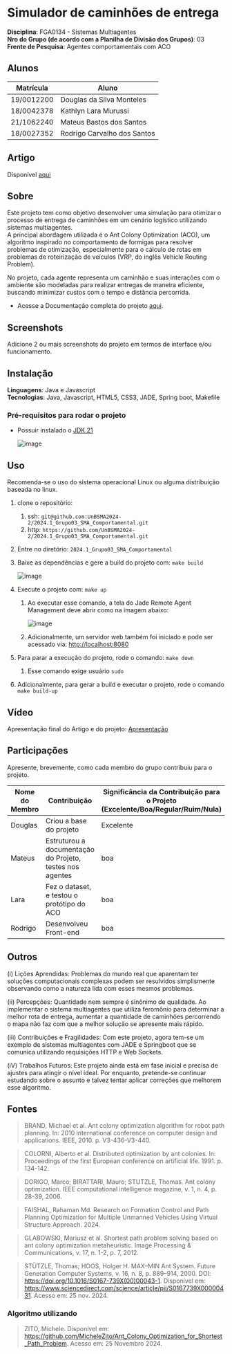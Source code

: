 # Simulador de caminhões de entrega

**Disciplina**: FGA0134 - Sistemas Multiagentes <br>
**Nro do Grupo (de acordo com a Planilha de Divisão dos Grupos)**: 03<br>
**Frente de Pesquisa**: Agentes comportamentais com ACO<br>

## Alunos
|Matrícula | Aluno |
| ---------- | ---------------------------------------- |
| 19/0012200 | Douglas da Silva Monteles                |
| 18/0042378 | Kathlyn Lara Murussi                     |
| 21/1062240 | Mateus Bastos dos Santos                 |
| 18/0027352 | Rodrigo Carvalho dos Santos              |

## Artigo

Disponível [aqui](./artigo/SMA.pdf)

## Sobre

Este projeto tem como objetivo desenvolver uma simulação para otimizar o processo de entrega de caminhões em um cenário logístico utilizando sistemas multiagentes.<br>
A principal abordagem utilizada é o Ant Colony Optimization (ACO), um algoritmo inspirado no comportamento de formigas para resolver problemas de otimização, especialmente para o cálculo de rotas em problemas de roteirização de veículos (VRP, do inglês Vehicle Routing Problem).

No projeto, cada agente representa um caminhão e suas interações com o ambiente  são modeladas para realizar entregas de maneira eficiente, buscando minimizar custos com o tempo e distância percorrida.


- Acesse a Documentação completa do projeto [aqui](https://unbsma2024-2.github.io/2024.2_Grupo03_SMA_Comportamental/about/).

## Screenshots

Adicione 2 ou mais screenshots do projeto em termos de interface e/ou funcionamento.

## Instalação 

**Linguagens**: Java e Javascript<br>
**Tecnologias**: Java, Javascript, HTML5, CSS3, JADE, Spring boot, Makefile<br>

### Pré-requisitos para rodar o projeto

- Possuir instalado o [JDK 21](https://www.oracle.com/br/java/technologies/downloads/)

  ![image](https://github.com/user-attachments/assets/1004ae82-98c3-42d1-b5d1-8deb7e67d4ad)

## Uso 

Recomenda-se o uso do sistema operacional Linux ou alguma distribuição baseada no linux.

1. clone o repositório: 
   1. ssh: `git@github.com:UnBSMA2024-2/2024.1_Grupo03_SMA_Comportamental.git`
   2. http: `https://github.com/UnBSMA2024-2/2024.1_Grupo03_SMA_Comportamental.git`
2. Entre no diretório: `2024.1_Grupo03_SMA_Comportamental`
3. Baixe as dependências e gere a build do projeto com: `make build`

   ![image](https://github.com/user-attachments/assets/dd0420e5-203b-4d72-b6a8-2c6b63a86df0)

4. Execute o projeto com: `make up`
   1. Ao executar esse comando, a tela do Jade Remote Agent Management deve abrir como na imagem abaixo:

      ![image](https://github.com/user-attachments/assets/5d39608e-5278-4698-93c7-04c37152e0a6)

   2. Adicionalmente, um servidor web também foi iniciado e pode ser acessado via: <http://localhost:8080>
5. Para parar a execução do projeto, rode o comando: `make down`
   1. Esse comando exige usuário `sudo`
6. Adicionalmente, para gerar a build e executar o projeto, rode o comando `make build-up`


## Vídeo

Apresentação final do Artigo e do projeto:
[Apresentação](https://youtu.be/mWgfeyMcyHs)

## Participações

Apresente, brevemente, como cada membro do grupo contribuiu para o projeto.

|Nome do Membro | Contribuição | Significância da Contribuição para o Projeto (Excelente/Boa/Regular/Ruim/Nula) | Comprobatórios (ex. links para commits) |
| -- | -- | -- | -- |
| Douglas  | Criou a base do projeto | Excelente | [commit](https://github.com/UnBSMA2024-2/2024.1_Grupo03_SMA_Comportamental/commit/65c2dacbbac3a6acab3d453928c51de18200ecb4) |
| Mateus  | Estruturou a documentação do Projeto, testes nos agentes | boa | [commit](https://unbsma2024-2.github.io/2024.2_Grupo03_SMA_Comportamental/about/) |
| Lara  | Fez o dataset, e testou o protótipo do ACO| boa | [commit](https://github.com/UnBSMA2024-2/2024.1_Grupo03_SMA_Comportamental/commit/65c2dacbbac3a6acab3d453928c51de18200ecb4) |
| Rodrigo  | Desenvolveu Front-end | boa | [commit](https://github.com/UnBSMA2024-2/2024.1_Grupo03_SMA_Comportamental/commit/65c2dacbbac3a6acab3d453928c51de18200ecb4) |

## Outros 

(i) Lições Aprendidas: Problemas do mundo real que aparentam ter soluções computacionais complexas podem ser resulvidos simplismente observando como a natureza lida com esses mesmos problemas.

(ii) Percepções: Quantidade nem sempre é sinônimo de qualidade. Ao implementar o sistema multiagentes que utiliza feromônio para determinar a melhor rota de entrega, aumentar a quantidade de caminhões percorrendo o mapa não faz com que a melhor solução se apresente mais rápido. 

(iii) Contribuições e Fragilidades: Com este projeto, agora tem-se um exemplo de sistemas multiagentes com JADE e Springboot que se comunica utilizando requisições HTTP e Web Sockets.

(iV) Trabalhos Futuros: Este projeto ainda está em fase inicial e precisa de ajustes para atingir o nível ideal. Por enquanto, pretende-se continuar estudando sobre o assunto e talvez tentar aplicar correções que melhorem esse algoritmo.

## Fontes

> BRAND, Michael et al. Ant colony optimization algorithm for robot path planning. In: 2010 international conference on computer design and applications. IEEE, 2010. p. V3-436-V3-440.

> COLORNI, Alberto et al. Distributed optimization by ant colonies. In: Proceedings of the first European conference on artificial life. 1991. p. 134-142.

> DORIGO, Marco; BIRATTARI, Mauro; STUTZLE, Thomas. Ant colony optimization. IEEE computational intelligence magazine, v. 1, n. 4, p. 28-39, 2006.

> FAISHAL, Rahaman Md. Research on Formation Control and Path Planning Optimization for Multiple Unmanned Vehicles Using Virtual Structure Approach. 2024.

> GLABOWSKI, Mariusz et al. Shortest path problem solving based on ant colony optimization metaheuristic. Image Processing & Communications, v. 17, n. 1-2, p. 7, 2012.

> STÜTZLE, Thomas; HOOS, Holger H. MAX–MIN Ant System. Future Generation Computer Systems, v. 16, n. 8, p. 889–914, 2000. DOI: https://doi.org/10.1016/S0167-739X(00)00043-1. Disponível em: https://www.sciencedirect.com/science/article/pii/S0167739X00000431. Acesso em: 25 nov. 2024.

### Algoritmo utilizando
> ZITO, Michele. Disponível em: <https://github.com/MicheleZito/Ant_Colony_Optimization_for_Shortest_Path_Problem>. Acesso em: 25 Novembro 2024.
